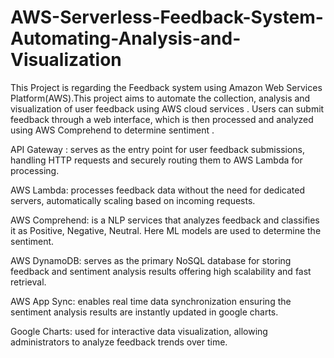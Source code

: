 # AWS-Serverless-Feedback-System-Automating-Analysis-and-Visualization
This Project is regarding the Feedback system using Amazon Web Services Platform(AWS).This project aims to automate the collection, analysis and visualization of user feedback using AWS cloud services . 
Users can submit feedback through a web interface, which is then processed and analyzed using AWS Comprehend to determine sentiment .

API Gateway : serves as the entry point for user feedback submissions, handling HTTP requests and securely routing them to AWS Lambda for processing. 

AWS Lambda: processes feedback data without the need for dedicated servers, automatically scaling based on incoming requests.

AWS Comprehend: is a NLP services that analyzes feedback and classifies it as Positive, Negative, Neutral. Here ML models are used to determine the sentiment.

AWS DynamoDB: serves as the primary NoSQL database for storing feedback and sentiment analysis results offering high scalability and fast retrieval.

AWS App Sync: enables real time data synchronization ensuring the sentiment analysis results are instantly updated in google charts.

Google Charts: used for interactive data visualization, allowing administrators to analyze feedback trends over time.

